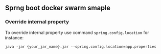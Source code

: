 ## Sprng boot docker swarm smaple

### Override internal property

To override internal property use command `spring.config.location` for instance:

`java -jar {your_jar_name}.jar --spring.config.location=app.properties`

